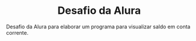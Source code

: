 <h1 align="center"> Desafio da Alura </h1>
  Desafio da Alura para elaborar um programa para visualizar saldo em conta corrente.

